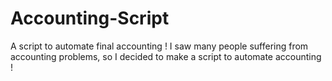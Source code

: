 # Accounting-Script
A script to automate final accounting ! 
I saw many people suffering from accounting problems, so I decided to make a script to automate accounting ! 
